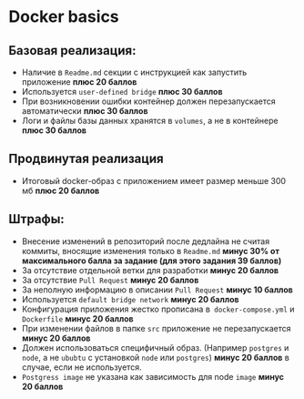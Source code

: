 # Docker basics

## Базовая реализация:
* Наличие в `Readme.md` секции с инструкцией как запустить приложение **плюс 20 баллов**
* Используется `user-defined bridge` **плюс 30 баллов**
* При возникновении ошибки контейнер должен перезапускается автоматически **плюс 30 баллов**
* Логи и файлы базы данных хранятся в `volumes`, а не в контейнере **плюс 30 баллов**

## Продвинутая реализация
* Итоговый docker-образ с приложением имеет размер меньше 300 мб **плюс 20 баллов**

## Штрафы:
* Внесение изменений в репозиторий после дедлайна не считая коммиты, вносящие изменения только в `Readme.md` **минус 30% от максимального балла за задание (для этого задания 39 баллов)**
* За отсутствие отдельной ветки для разработки **минус 20 баллов**
* За отсутствие `Pull Request` **минус 20 баллов**
* За неполную информацию в описании `Pull Request` **минус 10 баллов**
* Используется `default bridge network` **минус 20 баллов**
* Конфигурация приложения жестко прописана в` docker-compose.yml` и `Dockerfile` **минус 20 баллов**
* При изменении файлов в папке `src` приложение не перезапускается **минус 20 баллов**
* Должен использоваться специфичный образ. (Например `postgres` и `node`, а не `ububtu` с установкой `node` или `postgres`) **минус 20 баллов** в случае, если не используется.
* `Postgress image` не указана как зависимость для node `image` **минус 20 баллов**